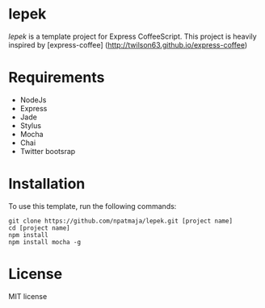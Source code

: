 # lepek

_lepek_ is a template project for Express CoffeeScript. This project is heavily inspired by [express-coffee] (http://twilson63.github.io/express-coffee)

# Requirements

* NodeJs
* Express
* Jade
* Stylus
* Mocha
* Chai
* Twitter bootsrap

# Installation
To use this template, run the following commands:
```
git clone https://github.com/npatmaja/lepek.git [project name]
cd [project name]
npm install
npm install mocha -g
```

# License
MIT license